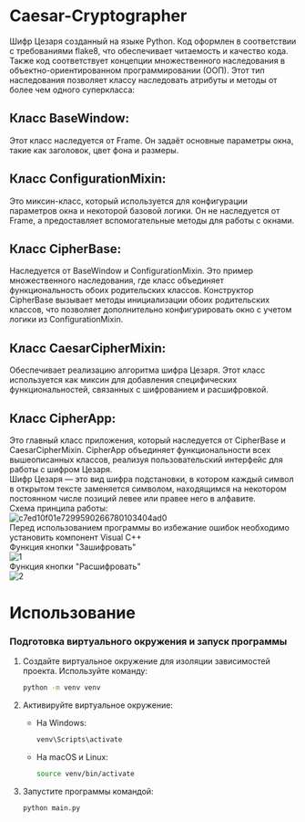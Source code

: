 # Caesar-Cryptographer
Шифр Цезаря созданный на языке Python. Код оформлен в соответствии с требованиями flake8, что обеспечивает читаемость и качество кода. Также код соответствует концепции множественного наследования в объектно-ориентированном программировании (ООП). Этот тип наследования позволяет классу наследовать атрибуты и методы от более чем одного суперкласса:
## Класс BaseWindow:
Этот класс наследуется от Frame. Он задаёт основные параметры окна, такие как заголовок, цвет фона и размеры.
## Класс ConfigurationMixin:<br />
Это миксин-класс, который используется для конфигурации параметров окна и некоторой базовой логики. Он не наследуется от Frame, а предоставляет вспомогательные методы для работы с окнами.
## Класс CipherBase:<br />
Наследуется от BaseWindow и ConfigurationMixin. Это пример множественного наследования, где класс объединяет функциональность обоих родительских классов. Конструктор CipherBase вызывает методы инициализации обоих родительских классов, что позволяет дополнительно конфигурировать окно с учетом логики из ConfigurationMixin.
## Класс CaesarCipherMixin:<br />
Обеспечивает реализацию алгоритма шифра Цезаря. Этот класс используется как миксин для добавления специфических функциональностей, связанных с шифрованием и расшифровкой.
## Класс CipherApp:<br />
Это главный класс приложения, который наследуется от CipherBase и CaesarCipherMixin. CipherApp объединяет функциональности всех вышеописанных классов, реализуя пользовательский интерфейс для работы с шифром Цезаря.<br />
Шифр Цезаря — это вид шифра подстановки, в котором каждый символ в открытом тексте заменяется символом, находящимся на некотором постоянном числе позиций левее или правее него в алфавите. <br />
Схема принципа работы:<br />
![c7ed10f01e7299590266780103404ad0](https://user-images.githubusercontent.com/103204349/187725861-e15ac695-860c-49ce-93bb-724bf225679c.jpeg)<br />
Перед использованием программы во избежание ошибок необходимо установить компонент Visual C++ <br />
Функция кнопки "Зашифровать"<br />
![1](https://user-images.githubusercontent.com/103204349/187727807-17c4e07a-98e3-493d-b796-8d271152aa01.jpg)<br />
Функция кнопки "Расшифровать"<br />
![2](https://user-images.githubusercontent.com/103204349/187728170-13e82319-4e56-4425-9619-3586f889601a.jpg)<br />
# Использование
### Подготовка виртуального окружения и запуск программы

1. Создайте виртуальное окружение для изоляции зависимостей проекта. 
   Используйте команду:
   ```bash
   python -m venv venv
   ```

2. Активируйте виртуальное окружение:
   - На Windows:
     ```bash
     venv\Scripts\activate
     ```
   - На macOS и Linux:
     ```bash
     source venv/bin/activate
     ```
3. Запустите программы командой:
   ```bash
   python main.py
   ```
